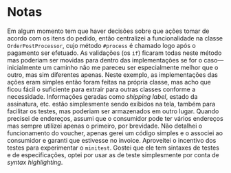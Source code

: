 # Notas

Em algum momento tem que haver decisões sobre que ações tomar de acordo com os itens do pedido, então centralizei a funcionalidade na classe `OrderPostProcessor`, cujo método `#process` é chamado logo após o pagamento ser efetuado.
As validações (os `if`) ficaram todas neste método mas poderiam ser movidas para dentro das implementações se for o caso—inicialmente um caminho não me pareceu ser especialmente melhor que o outro, mas sim diferentes apenas.
Neste exemplo, as implementações das ações eram simples então foram feitas na própria classe, mas acho que ficou fácil o suficiente para extrair para outras classes conforme a necessidade.
Informações geradas como _shipping label_, estado da assinatura, etc. estão simplesmente sendo exibidos na tela, também para facilitar os testes, mas poderiam ser armazenados em outro lugar.
Quando precisei de endereços, assumi que o consumidor pode ter vários endereços mas sempre utilizei apenas o primeiro, por brevidade.
Não detalhei o funcionamento do voucher, apenas gerei um código simples e o associei ao consumidor e garanti que estivesse no invoice.
Aproveitei o incentivo dos testes para experimentar o `minitest`.  Gostei que ele tem sintaxes de testes e de especificações, optei por usar as de teste simplesmente por conta de _syntax highlighting_.
